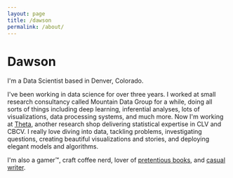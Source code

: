 ```yaml
---
layout: page
title: /dawson
permalink: /about/
---
```


# Dawson
I'm a Data Scientist based in Denver, Colorado.
<br />

I've been working in data science for over three years. I worked at small research consultancy called Mountain Data Group for a while, doing all sorts of things including deep learning, inferential analyses, lots of visualizations, data processing systems, and much more. Now I'm working at [Theta](https://thetaclv.com), another research shop delivering statistical expertise in CLV and CBCV. I really love diving into data, tackling problems, investigating questions, creating beautiful visualizations and stories, and deploying elegant models and algorithms.

I'm also a gamer™, craft coffee nerd, lover of [pretentious books](https://www.knowledgelost.org/100-pretentious-books-to-read-before-you-die/), and [casual writer](https://medium.com/@dawsoneliasen).
